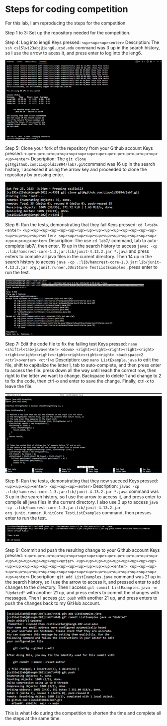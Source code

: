 # **Steps for coding competition**
For this lab, I am reproducing the steps for the competition.

Step 1 to 3: Set up the repository needed for the competition.

Step 4: Log into ieng6
Keys pressed: `<up><up><up><enter>`
Description: The `ssh cs15lwi23abj@ieng6.ucsd.edu` command was 3 up in the search history, so I use the arrow to acess it, and press enter to log into the ieng6.
  
![alt text](https://github.com/Liopold35894/cse15l-lab-reports/blob/main/step%204%20-%20login%20to%20ieng6.png?raw=true)

Step 5: Clone your fork of the repository from your Github account
Keys pressed: `<up><up><up><up><up><up><up><up><up><up><up><up><up><up><up><up><enter>`
Description: The `git clone git@github.com:Liopold35894/lab7.git`command was 16 up in the search history,  I accessed it using the arrow key and proceeded to clone the repository by pressing enter.

![alt text](https://github.com/Liopold35894/cse15l-lab-reports/blob/main/step%205%20-%20Clone%20fork%20repository.png?raw=true)
  
Step 6: Run the tests, demonstrating that they fail
Keys pressed: `cd l<tab><enter> <up><up><up><up><up><up><up><up><up><up><up><up><up><up><up><up><up><up><up><enter> <up><up><up><up><up><up><up><up><up><up><up><up><up><up><enter>`
Description: The use `cd lab7/` command, tab to auto-complete lab7/, then enter. 19 up in the search history to access `javac -cp .:lib/hamcrest-core-1.3.jar:lib/junit-4.13.2.jar *.java` 
and press enters to compile all java files in the current directory. Then 14 up in the search history to access `java -cp .:lib/hamcrest-core-1.3.jar:lib/junit-4.13.2.jar org.junit.runner.JUnitCore TestListExamples`
, press enter to run the test.
  
![alt text](https://github.com/Liopold35894/cse15l-lab-reports/blob/main/Step%206%20-%20Run%20the%20tests%2C%20demonstrating%20that%20they%20fail.png?raw=true)

Step 7: Edit the code file to fix the failing test
Keys pressed: `nano <shift>l<tab>java<enter> <down> <right><right><right><right><right><right><right><right><right><right><right><right> <backspace>2 <ctrl>o<enter> <ctrl>x`
Description: use `nano ListExample.java` to edit the file, shift to capitalize the letter l, tab to auto-complete, and then press enter to access the file. press down all the way until reach the correct row, then right to the letter we want to change. 
Backspace to delete 1 and change to 2 to fix the code, then ctrl-o and enter to save the change. Finally, ctrl-x to leave the file. 

![alt text](https://github.com/Liopold35894/cse15l-lab-reports/blob/main/Step%207%20-%20Edit%20the%20code%20file%20to%20fix%20the%20failing%20test.png?raw=true)
  
Step 8: Run the tests, demonstrating that they now succeed
Keys pressed: `<up><up><up><enter> <up><up><up><enter>`
Description: `javac -cp .:lib/hamcrest-core-1.3.jar:lib/junit-4.13.2.jar *.java` command was 3 up in the search history, so I use the arrow to access it, and press enter to compile all java files in the current directory. 
I also use 3 up to access `java -cp .:lib/hamcrest-core-1.3.jar:lib/junit-4.13.2.jar org.junit.runner.JUnitCore TestListExamples` command, then presses enter to run the test. 

![alt text](https://github.com/Liopold35894/cse15l-lab-reports/blob/main/Step%208%20-%20Run%20the%20tests%2C%20demonstrating%20that%20they%20now%20succeed.png?raw=true)
  
Step 9: Commit and push the resulting change to your Github account
Keys pressed: `<up><up><up><up><up><up><up><up><up><up><up><up><up><up><up><up><up><up><up><up><up><enter> <up><up><up><up><up><up><up><up><up><up><up><up><up><up><up><up><up><up><up><up><up><enter>
<up><up><up><up><up><up><up><up><up><up><up><up><up><up><up><up><up><up><up><up><up><enter>`
Description: `git add ListExamples.java` command was 21 up in the search history, so I use the arrow to access it, and pressed enter to add changes to the directory. Then I access `git commit ListExamples.java -m "Updated"` 
with another 21 up, and press enters to commit the changes with messages. Then I access `git push` with another 21 up, and press enters to push the changes back to my GitHub account.

![alt text](https://github.com/Liopold35894/cse15l-lab-reports/blob/main/Step%209%20-%20Commit%20and%20push%20the%20resulting%20change%20to%20your%20Github%20account.png?raw=true)

This is what I do during the competition to shorten the time and complete all the steps at the same time. 
